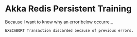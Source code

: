 # Akka Redis Persistent Training

Because I want to know why an error below occurre...

```
EXECABORT Transaction discarded because of previous errors.
```
